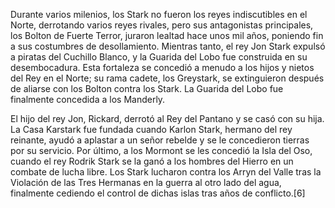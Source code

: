 Durante varios milenios, los Stark no fueron los reyes indiscutibles en el Norte, derrotando varios reyes rivales, pero sus antagonistas principales, los Bolton de Fuerte Terror, juraron lealtad hace unos mil años, poniendo fin a sus costumbres de desollamiento. Mientras tanto, el rey Jon Stark expulsó a piratas del Cuchillo Blanco, y la Guarida del Lobo fue construida en su desembocadura. Esta fortaleza se concedió a menudo a los hijos y nietos del Rey en el Norte; su rama cadete, los Greystark, se extinguieron después de aliarse con los Bolton contra los Stark. La Guarida del Lobo fue finalmente concedida a los Manderly.

 El hijo del rey Jon, Rickard, derrotó al Rey del Pantano y se casó con su hija. La Casa Karstark fue fundada cuando Karlon Stark, hermano del rey reinante, ayudó a aplastar a un señor rebelde y se le concedieron tierras por su servicio. Por último, a los Mormont se les concedió la Isla del Oso, cuando el rey Rodrik Stark se la ganó a los hombres del Hierro en un combate de lucha libre. Los Stark lucharon contra los Arryn del Valle tras la Violación de las Tres Hermanas en la guerra al otro lado del agua, finalmente cediendo el control de dichas islas tras años de conflicto.[6]
